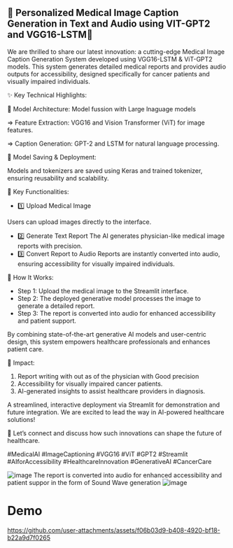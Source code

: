 ## 🌟 Personalized Medical Image Caption Generation in Text and Audio using VIT-GPT2 and VGG16-LSTM🌟
We are thrilled to share our latest innovation: a cutting-edge Medical Image Caption Generation System developed using VGG16-LSTM & ViT-GPT2 models. This system generates detailed medical reports and provides audio outputs for accessibility, designed specifically for cancer patients and visually impaired individuals.

✨ Key Technical Highlights:

🔹 Model Architecture: Model fussion with Large lnaguage models

=> Feature Extraction: VGG16 and Vision Transformer (ViT) for image features.

=> Caption Generation: GPT-2 and LSTM for natural language processing.

🔹 Model Saving & Deployment:

Models and tokenizers are saved using Keras and trained tokenizer, ensuring reusability and scalability.

🌟 Key Functionalities:
- 1️⃣ Upload Medical Image

Users can upload images directly to the interface.
- 2️⃣ Generate Text Report
The AI generates physician-like medical image reports with precision.
- 3️⃣ Convert Report to Audio
Reports are instantly converted into audio, ensuring accessibility for visually impaired individuals.

🔄 How It Works:
- Step 1: Upload the medical image to the Streamlit interface.
- Step 2: The deployed generative model processes the image to generate a detailed report.
- Step 3: The report is converted into audio for enhanced accessibility and patient support.

By combining state-of-the-art generative AI models and user-centric design, this system empowers healthcare professionals and enhances patient care.

🎯 Impact:
1. Report writing with out  as of the physician with Good precision
2. Accessibility for visually impaired cancer patients.
3. AI-generated insights to assist healthcare providers in diagnosis.
   
A streamlined, interactive deployment via Streamlit for demonstration and future integration.
We are excited to lead the way in AI-powered healthcare solutions!

💬 Let’s connect and discuss how such innovations can shape the future of healthcare.

#MedicalAI #ImageCaptioning #VGG16 #ViT #GPT2 #Streamlit #AIforAccessibility #HealthcareInnovation #GenerativeAI #CancerCare

![image](https://github.com/user-attachments/assets/a75d312d-326a-4a13-afe7-d205d320e180)
The report is converted into audio for enhanced accessibility and patient suppor in the form of Sound Wave generation
![image](https://github.com/user-attachments/assets/1bd3bbea-86c7-4761-94fc-04da8233812a)

# Demo
https://github.com/user-attachments/assets/f06b03d9-b408-4920-bf18-b22a9d7f0265

